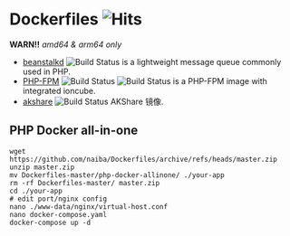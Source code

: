 # Dockerfiles ![Hits](https://hits.seeyoufarm.com/api/count/incr/badge.svg?url=https%3A%2F%2Fgithub.com%2Fnaiba%2Fdockerfiles&count_bg=%2379C83D&title_bg=%23555555&icon=&icon_color=%23E7E7E7&title=hits&edge_flat=false)

**WARN!!** *amd64 & arm64 only*

- [beanstalkd](https://github.com/users/naiba/packages/container/package/beanstalkd) ![Build Status](https://github.com/naiba/Dockerfiles/workflows/beanstalkd/badge.svg) is a lightweight message queue commonly used in PHP.
- [PHP-FPM](https://github.com/users/naiba/packages/container/package/php-fpm) ![Build Status](https://github.com/naiba/Dockerfiles/workflows/php7-fpm/badge.svg) ![Build Status](https://github.com/naiba/Dockerfiles/workflows/php8-fpm/badge.svg) is a PHP-FPM image with integrated ioncube.
- [akshare](https://github.com/users/naiba/packages/container/package/akshare) ![Build Status](https://github.com/naiba/Dockerfiles/workflows/akshare/badge.svg) AKShare 镜像.

## PHP Docker all-in-one

```shell
wget https://github.com/naiba/Dockerfiles/archive/refs/heads/master.zip
unzip master.zip
mv Dockerfiles-master/php-docker-allinone/ ./your-app
rm -rf Dockerfiles-master/ master.zip
cd ./your-app
# edit port/nginx config
nano ./www-data/nginx/virtual-host.conf
nano docker-compose.yaml
docker-compose up -d
```
